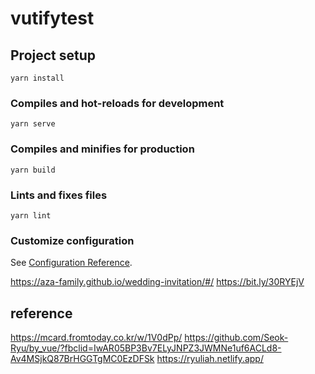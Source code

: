 # vutifytest

## Project setup
```
yarn install
```

### Compiles and hot-reloads for development
```
yarn serve
```

### Compiles and minifies for production
```
yarn build
```

### Lints and fixes files
```
yarn lint
```

### Customize configuration
See [Configuration Reference](https://cli.vuejs.org/config/).

https://aza-family.github.io/wedding-invitation/#/
https://bit.ly/30RYEjV


## reference

https://mcard.fromtoday.co.kr/w/1V0dPp/
https://github.com/Seok-Ryu/by_vue/?fbclid=IwAR05BP3Bv7ELyJNPZ3JWMNe1uf6ACLd8-Av4MSjkQ87BrHGGTgMC0EzDFSk
https://ryuliah.netlify.app/